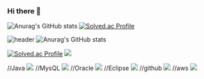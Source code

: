 

### Hi there 👋

![Anurag's GitHub stats](https://github-readme-stats.vercel.app/api?username=lsuminl115&show_icons=true&theme=one_dark_pro)
[![Solved.ac Profile](http://mazassumnida.wtf/api/v2/generate_badge?boj=suminwow1)](https://solved.ac/suminwow1/)

![header](https://capsule-render.vercel.app/api?type=waving&color=0:7b4397,100:dc2430&height=300&section=header&text=Welcome%20👏&fontColor=ffffff&fontSize=100&animation=fadeIn&desc=lsuminl0115's%20github&descAlign=55.3&descAlignY=60&fontAlignY=45)
![Anurag's GitHub stats](https://github-readme-stats.vercel.app/api?username=lsuminl115&show_icons=true&theme=one_dark_pro)

[![Solved.ac Profile](http://mazassumnida.wtf/api/v2/generate_badge?boj=suminwow1)](https://solved.ac/suminwow1/)
<img src="https://img.shields.io/badge/A8B9CC?style=for-the-badge&logo=C&logoColor=black">

//Java
<img src="https://img.shields.io/badge/JAVA-007396?style=for-the-badge&logo=java&logoColor=white">
//MysQL
<img src="https://img.shields.io/badge/MySQL-4479A1?style=for-the-badge&logo=MySQL&logoColor=white">
//Oracle
<img src="https://img.shields.io/badge/Oracle-F80000?style=for-the-badge&logo=Oracle&logoColor=white">
//Eclipse
<img src="https://img.shields.io/badge/Eclipse-2C2255?style=for-the-badge&logo=Eclipse%20IDE&logoColor=white">
//github
<img src="https://img.shields.io/badge/github-181717?style=for-the-badge&logo=github&logoColor=white">
//aws
<img src="https://img.shields.io/badge/aws-232F3E?style=for-the-badge&logo=aws&logoColor=white">




















<!--
**lsuminl115/lsuminl115** is a ✨ _special_ ✨ repository because its `README.md` (this file) appears on your GitHub profile.

Here are some ideas to get you started:

- 🔭 I’m currently working on ...
- 🌱 I’m currently learning ...
- 👯 I’m looking to collaborate on ...
- 🤔 I’m looking for help with ...
- 💬 Ask me about ...
- 📫 How to reach me: ...
- 😄 Pronouns: ...
- ⚡ Fun fact: ...
-->
